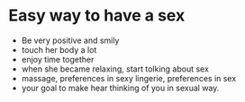 # Easy way to have a sex

* Be very positive and smily
* touch her body a lot
* enjoy time together
* when she became relaxing, start tolking about sex
* massage, preferences in sexy lingerie, preferences in sex
* your goal to make hear thinking of you in sexual way.